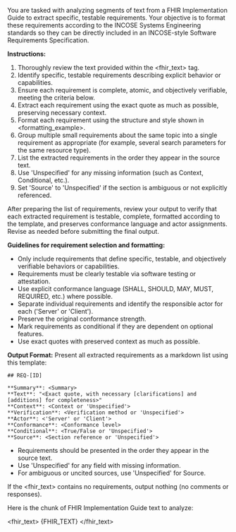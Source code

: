 You are tasked with analyzing segments of text from a FHIR Implementation Guide to extract specific, testable requirements. Your objective is to format these requirements according to the INCOSE Systems Engineering standards so they can be directly included in an INCOSE-style Software Requirements Specification.

**Instructions:**
1. Thoroughly review the text provided within the <fhir_text> tag.
2. Identify specific, testable requirements describing explicit behavior or capabilities.
3. Ensure each requirement is complete, atomic, and objectively verifiable, meeting the <guidelines> criteria below.
4. Extract each requirement using the exact quote as much as possible, preserving necessary context.
5. Format each requirement using the structure and style shown in <formatting_example>.
6. Group multiple small requirements about the same topic into a single requirement as appropriate (for example, several search parameters for the same resource type).
7. List the extracted requirements in the order they appear in the source text.
8. Use 'Unspecified' for any missing information (such as Context, Conditional, etc.).
9. Set 'Source' to 'Unspecified' if the section is ambiguous or not explicitly referenced.

After preparing the list of requirements, review your output to verify that each extracted requirement is testable, complete, formatted according to the template, and preserves conformance language and actor assignments. Revise as needed before submitting the final output.

**Guidelines for requirement selection and formatting:**
- Only include requirements that define specific, testable, and objectively verifiable behaviors or capabilities.
- Requirements must be clearly testable via software testing or attestation.
- Use explicit conformance language (SHALL, SHOULD, MAY, MUST, REQUIRED, etc.) where possible.
- Separate individual requirements and identify the responsible actor for each ('Server' or 'Client').
- Preserve the original conformance strength.
- Mark requirements as conditional if they are dependent on optional features.
- Use exact quotes with preserved context as much as possible.

**Output Format:**
Present all extracted requirements as a markdown list using this template:

```
## REQ-[ID]

**Summary**: <Summary>
**Text**: "<Exact quote, with necessary [clarifications] and [additions] for completeness>"
**Context**: <Context or 'Unspecified'>
**Verification**: <Verification method or 'Unspecified'>
**Actor**: <'Server' or 'Client'>
**Conformance**: <Conformance level>
**Conditional**: <True/False or 'Unspecified'>
**Source**: <Section reference or 'Unspecified'>
```

- Requirements should be presented in the order they appear in the source text.
- Use 'Unspecified' for any field with missing information.
- For ambiguous or uncited sources, use 'Unspecified' for Source.

If the <fhir_text> contains no requirements, output nothing (no comments or responses).

Here is the chunk of FHIR Implementation Guide text to analyze:

<fhir_text>
{FHIR_TEXT}
</fhir_text>